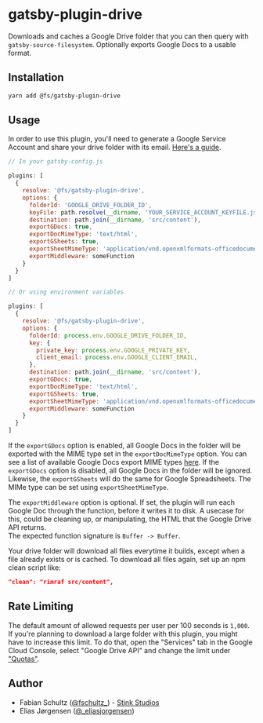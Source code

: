 # gatsby-plugin-drive

Downloads and caches a Google Drive folder that you can then query with `gatsby-source-filesystem`.
Optionally exports Google Docs to a usable format.

## Installation

```bash
yarn add @fs/gatsby-plugin-drive
```

## Usage

In order to use this plugin, you'll need to generate a Google Service Account and share your drive folder with its email. [Here's a guide](https://www.twilio.com/blog/2017/03/google-spreadsheets-and-javascriptnode-js.html).

```js
// In your gatsby-config.js

plugins: [
  {
    resolve: '@fs/gatsby-plugin-drive',
    options: {
      folderId: 'GOOGLE_DRIVE_FOLDER_ID',
      keyFile: path.resolve(__dirname, 'YOUR_SERVICE_ACCOUNT_KEYFILE.json'),
      destination: path.join(__dirname, 'src/content'),
      exportGDocs: true,
      exportDocMimeType: 'text/html',
      exportGSheets: true,
      exportSheetMimeType: 'application/vnd.openxmlformats-officedocument.spreadsheetml.sheet',
      exportMiddleware: someFunction
    }
  }
]

// Or using environment variables

plugins: [
  {
    resolve: '@fs/gatsby-plugin-drive',
    options: {
      folderId: process.env.GOOGLE_DRIVE_FOLDER_ID,
      key: {
        private_key: process.env.GOOGLE_PRIVATE_KEY,
        client_email: process.env.GOOGLE_CLIENT_EMAIL,
      },
      destination: path.join(__dirname, 'src/content'),
      exportGDocs: true,
      exportDocMimeType: 'text/html',
      exportGSheets: true,
      exportSheetMimeType: 'application/vnd.openxmlformats-officedocument.spreadsheetml.sheet',
      exportMiddleware: someFunction
    }
  }
]
```
If the `exportGDocs` option is enabled, all Google Docs in the folder will be exported with the MIME type set in the `exportDocMimeType` option. You can see a list of available Google Docs export MIME types [here](https://developers.google.com/drive/api/v3/manage-downloads).
If the `exportGDocs` option is disabled, all Google Docs in the folder will be ignored.
Likewise, the `exportGSheets` will do the same for Google Spreadsheets. The MIMe type can be set using `exportSheetMimeType`.

The `exportMiddleware` option is optional. If set, the plugin will run each Google Doc through the function, before it writes it to disk.
A usecase for this, could be cleaning up, or manipulating, the HTML that the Google Drive API returns.  
The expected function signature is `Buffer -> Buffer`.

Your drive folder will download all files everytime it builds, except when a file already exists or is cached. To download all files again, set up an npm clean script like:

```json
"clean": "rimraf src/content",
```

## Rate Limiting

The default amount of allowed requests per user per 100 seconds is `1,000`. If you're planning to download a large folder with this plugin, you might have to increase this limit. To do that, open the "Services" tab in the Google Cloud Console, select "Google Drive API" and change the limit under ["Quotas"](https://console.developers.google.com/apis/api/drive.googleapis.com/quotas).

## Author

* Fabian Schultz ([@fschultz\_](https://twitter.com/fschultz_)) - [Stink Studios](https://stinkstudios.com)
* Elias Jørgensen ([@\_eliasjorgensen](https://twitter.com/_eliasjorgensen))

